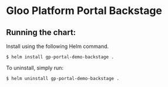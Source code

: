 # Gloo Platform Portal Backstage

## Running the chart:

Install using the following Helm command.

```
$ helm install gp-portal-demo-backstage .
```


To uninstall, simply run:
```
$ helm uninstall gp-portal-demo-backstage .
```
